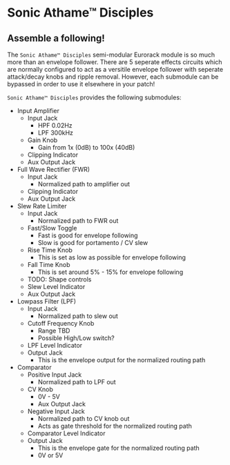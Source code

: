 # Sonic Athame™ Disciples
## Assemble a following!

The `Sonic Athame™ Disciples` semi-modular Eurorack module is so much more than an envelope follower. There are 5 seperate effects circuits which are normally configured to act as a versitile envelope follower with seperate attack/decay knobs and ripple removal. However, each submodule can be bypassed in order to use it elsewhere in your patch!

`Sonic Athame™ Disciples` provides the following submodules:
* Input Amplifier
  * Input Jack
    * HPF 0.02Hz
    * LPF 300kHz
  * Gain Knob
    * Gain from 1x (0dB) to 100x (40dB)
  * Clipping Indicator
  * Aux Output Jack
* Full Wave Rectifier (FWR)
  * Input Jack
    * Normalized path to amplifier out
  * Clipping Indicator
  * Aux Output Jack
* Slew Rate Limiter
  * Input Jack
    * Normalized path to FWR out
  * Fast/Slow Toggle
    * Fast is good for envelope following
    * Slow is good for portamento / CV slew
  * Rise Time Knob
    * This is set as low as possible for envelope following
  * Fall Time Knob
    * This is set around 5% - 15% for envelope following
  * TODO: Shape controls
  * Slew Level Indicator
  * Aux Output Jack
* Lowpass Filter (LPF)
  * Input Jack
    * Normalized path to slew out
  * Cutoff Frequency Knob
    * Range TBD
    * Possible High/Low switch?
  * LPF Level Indicator
  * Output Jack
    * This is the envelope output for the normalized routing path
* Comparator
  * Positive Input Jack
    * Normalized path to LPF out
  * CV Knob
    * 0V - 5V
    * Aux Output Jack
  * Negative Input Jack
    * Normalized path to CV knob out
    * Acts as gate threshold for the normalized routing path
  * Comparator Level Indicator
  * Output Jack
    * This is the envelope gate for the normalized routing path
    * 0V or 5V